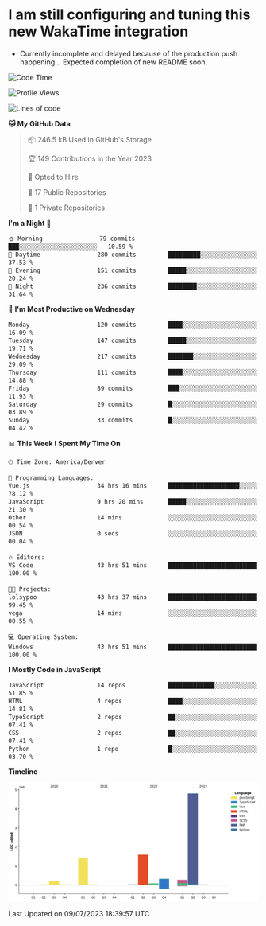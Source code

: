 # I am still configuring and tuning this new WakaTime integration
- Currently incomplete and delayed because of the production push happening... Expected completion of new README soon.
<!--START_SECTION:waka-->
![Code Time](http://img.shields.io/badge/Code%20Time-210%20hrs%2039%20mins-blue)

![Profile Views](http://img.shields.io/badge/Profile%20Views-0-blue)

![Lines of code](https://img.shields.io/badge/From%20Hello%20World%20I%27ve%20Written-8.7%20million%20lines%20of%20code-blue)

**🐱 My GitHub Data** 

> 📦 246.5 kB Used in GitHub's Storage 
 > 
> 🏆 149 Contributions in the Year 2023
 > 
> 💼 Opted to Hire
 > 
> 📜 17 Public Repositories 
 > 
> 🔑 1 Private Repositories 
 > 
**I'm a Night 🦉** 

```text
🌞 Morning                79 commits          ███░░░░░░░░░░░░░░░░░░░░░░   10.59 % 
🌆 Daytime                280 commits         █████████░░░░░░░░░░░░░░░░   37.53 % 
🌃 Evening                151 commits         █████░░░░░░░░░░░░░░░░░░░░   20.24 % 
🌙 Night                  236 commits         ████████░░░░░░░░░░░░░░░░░   31.64 % 
```
📅 **I'm Most Productive on Wednesday** 

```text
Monday                   120 commits         ████░░░░░░░░░░░░░░░░░░░░░   16.09 % 
Tuesday                  147 commits         █████░░░░░░░░░░░░░░░░░░░░   19.71 % 
Wednesday                217 commits         ███████░░░░░░░░░░░░░░░░░░   29.09 % 
Thursday                 111 commits         ████░░░░░░░░░░░░░░░░░░░░░   14.88 % 
Friday                   89 commits          ███░░░░░░░░░░░░░░░░░░░░░░   11.93 % 
Saturday                 29 commits          █░░░░░░░░░░░░░░░░░░░░░░░░   03.89 % 
Sunday                   33 commits          █░░░░░░░░░░░░░░░░░░░░░░░░   04.42 % 
```


📊 **This Week I Spent My Time On** 

```text
🕑︎ Time Zone: America/Denver

💬 Programming Languages: 
Vue.js                   34 hrs 16 mins      ████████████████████░░░░░   78.12 % 
JavaScript               9 hrs 20 mins       █████░░░░░░░░░░░░░░░░░░░░   21.30 % 
Other                    14 mins             ░░░░░░░░░░░░░░░░░░░░░░░░░   00.54 % 
JSON                     0 secs              ░░░░░░░░░░░░░░░░░░░░░░░░░   00.04 % 

🔥 Editors: 
VS Code                  43 hrs 51 mins      █████████████████████████   100.00 % 

🐱‍💻 Projects: 
lolsypoo                 43 hrs 37 mins      █████████████████████████   99.45 % 
vega                     14 mins             ░░░░░░░░░░░░░░░░░░░░░░░░░   00.55 % 

💻 Operating System: 
Windows                  43 hrs 51 mins      █████████████████████████   100.00 % 
```

**I Mostly Code in JavaScript** 

```text
JavaScript               14 repos            █████████████░░░░░░░░░░░░   51.85 % 
HTML                     4 repos             ████░░░░░░░░░░░░░░░░░░░░░   14.81 % 
TypeScript               2 repos             ██░░░░░░░░░░░░░░░░░░░░░░░   07.41 % 
CSS                      2 repos             ██░░░░░░░░░░░░░░░░░░░░░░░   07.41 % 
Python                   1 repo              █░░░░░░░░░░░░░░░░░░░░░░░░   03.70 % 
```



**Timeline**

![Lines of Code chart](https://raw.githubusercontent.com/certifiedbice/certifiedbice/main/assets/bar_graph.png)


 Last Updated on 09/07/2023 18:39:57 UTC
<!--END_SECTION:waka-->
